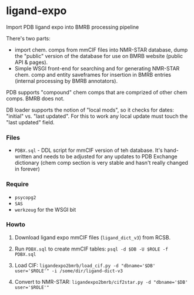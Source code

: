 # ligand-expo
Import PDB ligand expo into BMRB processing pipeline

There's two parts:
  * import chem. comps from mmCIF files into NMR-STAR database, dump the "public" version of the database for use on BMRB 
    website (public API & pages).
  * Simple WSGI front-end for searching and for generating NMR-STAR chem. comp and entity saveframes for insertion in BMRB 
    entries (internal processing by BMRB annotators).

PDB supports "compound" chem comps that are comprized of other chem comps. BMRB does not.

DB loader supports the notion of "local mods", so it checks for dates: "initial" vs. "last updated". For this to work
any local update must touch the "last updated" field.

### Files

  * `PDBX.sql` - DDL script for mmCIF version of teh database. It's hand-written and needs to be adjusted for
    any updates to PDB Exchange dictionary (chem comp section is very stable and hasn't really changed in forever)

### Require

  * `psycopg2`
  * `SAS`
  * `werkzeug` for the WSGI bit

### Howto

1. Download ligand expo mmCIF files (`ligand_dict_v3`) from RCSB.

2. Run `PDBX.sql` to create mmCIF tables: `psql -d $DB -U $ROLE -f PDBX.sql`

3. Load CIF: `ligandexpo2bmrb/load_cif.py -d "dbname='$DB' user='$ROLE'" -i /some/dir/ligand-dict-v3`

4. Convert to NMR-STAR: `ligandexpo2bmrb/cif2star.py -d "dbname='$DB' user='$ROLE'"`
